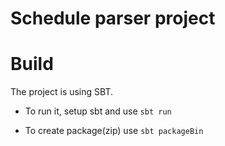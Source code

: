 Schedule parser project
====================

# Build

The project is using SBT.

* To run it, setup sbt and use `sbt run`

+ To create package(zip) use `sbt packageBin`